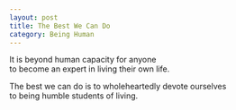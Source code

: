 ```yaml
---
layout: post
title: The Best We Can Do
category: Being Human 
---
```


It is beyond human capacity for anyone  
to become an expert in living their own life.

The best we can do is to wholeheartedly devote ourselves  
to being humble students of living.
